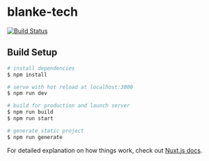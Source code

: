 # blanke-tech
[![Build Status](https://travis-ci.com/andSubmarine/blanke-tech.svg?branch=master)](https://travis-ci.com/andSubmarine/blanke-tech)

## Build Setup

```bash
# install dependencies
$ npm install

# serve with hot reload at localhost:3000
$ npm run dev

# build for production and launch server
$ npm run build
$ npm run start

# generate static project
$ npm run generate
```

For detailed explanation on how things work, check out [Nuxt.js docs](https://nuxtjs.org).
